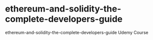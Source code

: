 # ethereum-and-solidity-the-complete-developers-guide
ethereum-and-solidity-the-complete-developers-guide
Udemy Course
